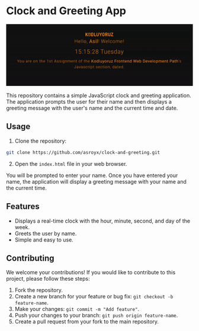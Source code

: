 # Clock and Greeting App

<p align="center">
  <img src="clock.gif" alt="Clock Preview">
</p>

This repository contains a simple JavaScript clock and greeting application. The application prompts the user for their name and then displays a greeting message with the user's name and the current time and date.

## Usage

1. Clone the repository:

```bash
git clone https://github.com/asroyx/clock-and-greeting.git
```

2. Open the `index.html` file in your web browser.

You will be prompted to enter your name. Once you have entered your name, the application will display a greeting message with your name and the current time.

## Features

- Displays a real-time clock with the hour, minute, second, and day of the week.
- Greets the user by name.
- Simple and easy to use.

## Contributing

We welcome your contributions! If you would like to contribute to this project, please follow these steps:

1. Fork the repository.
2. Create a new branch for your feature or bug fix: `git checkout -b feature-name`.
3. Make your changes: `git commit -m "Add feature"`.
4. Push your changes to your branch: `git push origin feature-name`.
5. Create a pull request from your fork to the main repository.
